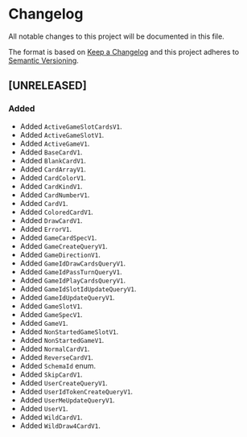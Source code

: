 # Changelog
All notable changes to this project will be documented in this file.

The format is based on [Keep a Changelog](http://keepachangelog.com/en/1.0.0/)
and this project adheres to [Semantic Versioning](http://semver.org/spec/v2.0.0.html).

<!--
## [UNRELEASED]

### Added
### Changed
### Deprecated
### Removed
### Fixed
### Security
### Docs
-->




## [UNRELEASED]

### Added
- Added `ActiveGameSlotCardsV1`.
- Added `ActiveGameSlotV1`.
- Added `ActiveGameV1`.
- Added `BaseCardV1`.
- Added `BlankCardV1`.
- Added `CardArrayV1`.
- Added `CardColorV1`.
- Added `CardKindV1`.
- Added `CardNumberV1`.
- Added `CardV1`.
- Added `ColoredCardV1`.
- Added `DrawCardV1`.
- Added `ErrorV1`.
- Added `GameCardSpecV1`.
- Added `GameCreateQueryV1`.
- Added `GameDirectionV1`.
- Added `GameIdDrawCardsQueryV1`.
- Added `GameIdPassTurnQueryV1`.
- Added `GameIdPlayCardsQueryV1`.
- Added `GameIdSlotIdUpdateQueryV1`.
- Added `GameIdUpdateQueryV1`.
- Added `GameSlotV1`.
- Added `GameSpecV1`.
- Added `GameV1`.
- Added `NonStartedGameSlotV1`.
- Added `NonStartedGameV1`.
- Added `NormalCardV1`.
- Added `ReverseCardV1`.
- Added `SchemaId` enum.
- Added `SkipCardV1`.
- Added `UserCreateQueryV1`.
- Added `UserIdTokenCreateQueryV1`.
- Added `UserMeUpdateQueryV1`.
- Added `UserV1`.
- Added `WildCardV1`.
- Added `WildDraw4CardV1`.



